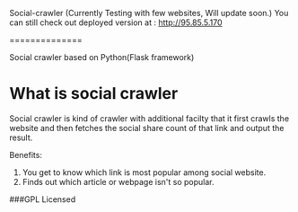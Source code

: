 Social-crawler (Currently Testing with few websites, Will update soon.)
You can still check out deployed version at : http://95.85.5.170

==============

Social crawler based on Python(Flask framework)


What is social crawler
=======================

Social crawler is kind of crawler with additional facilty that it first crawls the website and then fetches the social share count of that link and output the result.

Benefits:

1. You get to know which link is most popular among social website.
2. Finds out which article or webpage isn't so popular.



###GPL Licensed
